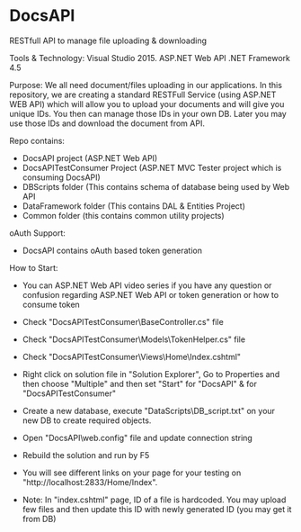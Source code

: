 # DocsAPI
RESTfull API to manage file uploading & downloading

Tools & Technology:
Visual Studio 2015.
ASP.NET Web API
.NET Framework 4.5

Purpose:
We all need document/files uploading in our applications. In this repository, we are creating a standard RESTFull Service (using ASP.NET WEB API) which will allow you to upload your documents and will give you unique IDs. You then can manage those IDs in your own DB. Later you may use those IDs and download the document from API.




Repo contains:
- DocsAPI project (ASP.NET Web API)
- DocsAPITestConsumer Project (ASP.NET MVC Tester project which is consuming DocsAPI)
- DBScripts folder (This contains schema of database being used by Web API
- DataFramework folder (This contains DAL & Entities Project)
- Common folder (this contains common utility projects)

oAuth Support:
- DocsAPI contains oAuth based token generation

How to Start:
- You can ASP.NET Web API video series if you have any question or confusion regarding ASP.NET Web API or token generation or how to consume token
- Check "DocsAPITestConsumer\BaseController.cs" file
- Check "DocsAPITestConsumer\Models\TokenHelper.cs" file
- Check "DocsAPITestConsumer\Views\Home\Index.cshtml"

- Right click on solution file in "Solution Explorer", Go to Properties and then choose "Multiple" and then set "Start" for "DocsAPI" & for "DocsAPITestConsumer"
- Create a new database, execute "DataScripts\DB_script.txt" on your new DB to create required objects. 
- Open "DocsAPI\web.config" file and update connection string

- Rebuild the solution and run by F5

- You will see different links on your page for your testing on "http://localhost:2833/Home/Index".

- Note: In "index.cshtml" page, ID of a file is hardcoded. You may upload few files and then update this ID with newly generated ID (you may get it from DB)
